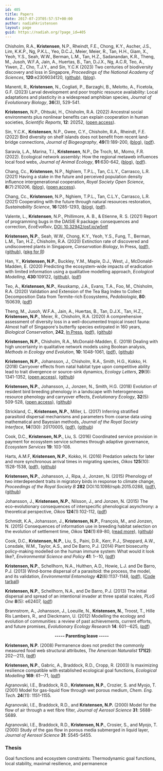 ```yaml
---
id: 405
title: Papers
date: 2017-07-23T05:57:57+00:00
author: nadiahkristensen
layout: page
guid: https://nadiah.org/?page_id=405
---
```


Chisholm, R.A., <b>Kristensen</b>, N.P., Rheindt, F.E., Chong, K.Y., Ascher, J.S., Lim, K.K.P., Ng, P.K.L., Yeo, D.C.J., Meier, Meier, R., Tan, H.H., Giam, X., Yeoh, Y.S., Seah, W.W., Berman, L.M., Tan, H.Z., Sadanandan, K.R., Theng, M., Jusoh, W.F.A, Jain, A., Huertas, B., Tan, D.J.X., Ng, A.C.R, Teo, A., Yiwen, Z., Cho, T.J.Y., and Sin, Y.C.K (2023) Two centuries of biodiversity discovery and loss in Singapore, <i>Proceedings of the National Academy of Sciences</i>, <b>120</b>:e2309034120, (<a href="https://github.com/nadiahpk/MODGEE-dark-extinctions-estimator">github</a>), (<a href="https://nadiah.org/2023/12/15/chisholm-pnas">blog</a>).

Manenti, R., <b>Kristensen</b>, N., Cogliati, P., Barzaghi, B., Melotto, A., Ficetola, G.F. (2023) Larval development and poor trophic resource availability: Local adaptations and plasticity in a widespread amphibian species, <i>Journal of Evolutionary Biology</i>, <b>36</b>(3), 529-541.

<b>Kristensen</b>, N.P., Ohtsuki, H., Chisholm, R.A. (2022) Ancestral social environments plus nonlinear benefits can explain cooperation in human societies, <i>Scientific Reports</i>, <b>12</b>: 20252, (<a href="https://doi.org/10.1038/s41598-022-24590-y">open access</a>).

Sin, Y.C.K., <b>Kristensen</b>, N.P., Gwee, C.Y., Chisholm, R.A., Rheindt, F.E. (2022) Bird diversity on shelf islands does not benefit from recent land‐bridge connections, <i>Journal of Biogeography</i>, <b>49</b>(1):189-200, (<a href="https://nadiah.org/2021/12/12/sundaic-birds">blog</a>), (<a href="https://nadiah.org/wp-content/uploads/2022/02/Sin21-Bird_diversity_shelf_islands_doesnt_benefit_recent_connection.pdf">pdf</a>).

Saravia, L.A., Marina, T.I., <b>Kristensen</b>, N.P., De Troch, M., Momo, F.R. (2022). Ecological network assembly: How the regional metaweb influences local food webs, <i>Journal of Animal Ecology</i>, <b>91</b>:630-642, (<a href="https://nadiah.org/2021/12/28/metaweb-assembly">blog</a>), (<a href="https://nadiah.org/wp-content/uploads/2022/02/Saravia22-Metaweb_determines_local_food_webs.pdf">pdf</a>).

Chang, Cc., <b>Kristensen</b>, N.P., Nghiem, T.P.L., Tan, C.L.Y., Carrasco, L.R. (2021) Having a stake in the future and perceived population density influence intergenerational cooperation, <i>Royal Society Open Science</i>, <b>8</b>(7):210206, (<a href="https://nadiah.org/2021/08/23/having-a-stake-in-the-future/">blog</a>), (<a href="https://royalsocietypublishing.org/doi/10.1098/rsos.210206">open access</a>).

Chang, Cc., <b>Kristensen</b>, N.P., Nghiem, T.P.L., Tan, C.L.Y., Carrasco, L.R. (2021) Cooperating with the future through natural resources restoration, <i>Sustainability Science</i>, <b>16</b>:1285-1293, (<a href="https://nadiah.org/2021/05/24/intergenerational-reciprocity-and-restoration/">blog</a>), (<a href="https://rdcu.be/ckJkU">pdf</a>).

Valente, L., <b>Kristensen</b>, N.P., Phillimore, A. B., & Etienne, R. S. (2021) Report of programming bugs in the DAISIE R package: consequences and correction, <i>EcoEvoRxiv</i>, <a href="https://doi.org/10.32942/osf.io/w5ntf">DOI: 10.32942/osf.io/w5ntf</a>

<b>Kristensen, N.P.</b>, Seah, W.W., Chong, K.Y., Yeoh, Y.S., Fung, T., Berman, L.M., Tan, H.Z., Chisholm, R.A. (2020) Extinction rate of discovered and undiscovered plants in Singapore, <i>Conservation Biology</i>, In Press, (<a href="https://nadiah.org/wp-content/uploads/2020/06/Kristensen20-Extinction_undiscovered_plants_Singapore.pdf">pdf</a>), (<a href="https://github.com/nadiahpk/inferring-undiscovered-species-extinctions">github</a>), (<a href="https://github.com/nadiahpk/seux">pkg for R</a>)

Han, Y., <b>Kristensen, N.P.</b>, Buckley, Y.M., Maple, D.J., West, J., McDonald-Madden, E. (2020) Predicting the ecosystem-wide impacts of eradication with limited information using a qualitative modelling approach, <i>Ecological Modelling</i>, <b>430</b>:109122, (<a href="https://github.com/yhan178/qualitative-modeling-r">github</a>), (<a href="https://nadiah.org/wp-content/uploads/2020/06/Han20-Predicting_ecosystem_impact_eradication_qualitative_modelling.pdf">pdf</a>)

Teo, A., <b>Kristensen, N.P.</b>, Keuskamp, J.A., Evans, T.A., Foo, M., Chisholm, R.A. (2020) Validation and Extension of the Tea Bag Index to Collect Decomposition Data from Termite-rich Ecosystems, <i>Pedobiologia</i>, <b>80</b>: 150639, (<a href="https://nadiah.org/wp-content/uploads/2020/04/Teo20-Tea_bag_index_tropics_termite.pdf">pdf</a>)

Theng, M., Jusoh, W.F.A., Jain, A., Huertas, B., Tan, D.J.X., Tan, H.Z., <b>Kristensen, N.P.</b>, Meier, R., Chisholm, R.A. (2020) A comprehensive assessment of diversity loss in a well-documented tropical insect fauna: Almost half of Singapore's butterfly species extirpated in 160 years, <i>Biological Conservation</i>, <b>242</b>, <a href="https://www.sciencedirect.com/science/article/pii/S000632071931331X?dgcid=coauthor">In Press</a>, (<a href="https://nadiah.org/wp-content/uploads/2020/01/Theng20-Half_Singapore_butterfly_species_extirpated.pdf">pdf</a>), (<a href="https://github.com/nadiahpk/seux">github</a>)

<b>Kristensen, N.P.</b>, Chisholm, R.A., McDonald-Madden, E. (2019) Dealing with high uncertainty in qualitative network models using Boolean analysis, <i>Methods in Ecology and Evolution</i>, <b>10</b>: 1048-1061, (<a href="https://nadiah.org/wp-content/uploads/2019/04/MainDocument.pdf">pdf</a>), (<a href="https://github.com/nadiahpk/qualitative-modelling">github</a>)

<b>Kristensen, N.P.</b>, Johansson, J., Chisholm, R.A., Smith, H.G., Kokko, H. (2018) Carryover effects from natal habitat type upon competitive ability lead to trait divergence or source-sink dynamics, <i>Ecology Letters</i>, <b>29</b>(9): 1341-1352, (<a href="https://onlinelibrary.wiley.com/doi/full/10.1111/ele.13100">open access</a>), (<a href="https://github.com/nadiahpk/carryover-local-adaptation">github</a>)

<b>Kristensen, N.P.</b>, Johansson, J., Jonzen, N., Smith, H.G. (2018) Evolution of resident bird breeding phenology in a landscape with heterogeneous resource phenology and carryover effects, <i>Evolutionary Ecology</i>, <b>32</b>(5): 509-528, (<a href="https://link.springer.com/article/10.1007%2Fs10682-018-9951-6">open access</a>), (<a href="https://github.com/nadiahpk/phenology-discrete-flocking-paridae">github</a>)

Strickland, C., <b>Kristensen, N.P.</b>, Miller, L. (2017) Inferring stratified parasitoid dispersal mechanisms and parameters from coarse data using mathematical and Bayesian methods, <i>Journal of the Royal Society Interface</i>, <b>14</b>(130): 20170005, (<a href="https://nadiah.org/wp-content/uploads/2019/03/Strickland17.pdf">pdf</a>), (<a href="https://github.com/mountaindust/Parasitoids">github</a>)

Cook, D.C., <b>Kristensen, N.P.</b>, Liu, S. (2016) Coordinated service provision in payment for ecosystem service schemes through adaptive governance, <i>Ecosystem Services</i> <b>19</b>: 103-108.

Harts, A.M.F, <b>Kristensen, N.P.</b>, Kokko, H. (2016) Predation selects for later and more synchronous arrival times in migrating species, <i>Oikos</i> <b>125</b>(10): 1528-1538, (<a href="https://nadiah.org/wp-content/uploads/2019/03/Harts_et_al-2016-Oikos.pdf">pdf</a>), (<a href="https://github.com/nadiahpk/predation-arrival-time">github</a>)

<b>Kristensen, N.P.</b>, Johansson, J., Ripa, J., Jonzen, N. (2015) Phenology of two interdependent traits in migratory birds in response to climate change, <i>Proceedings of the Royal Society B</i> <b>282</b> DOI:10.1098/rspb.2015.0288, (<a href="https://nadiah.org/wp-content/uploads/2019/03/Kristensen15-ProcB.pdf">pdf</a>), (<a href="https://github.com/nadiahpk/phenology-two-trait-migratory-bird">github</a>)

Johansson, J., <b>Kristensen, N.P.</b>, Nilsson, J., and Jonzen, N. (2015) The eco-evolutionary consequences of interspecific phenological asynchrony: a theoretical perspective, <i>Oikos</i> <b>124</b>(1):102-112, (<a href="https://nadiah.org/wp-content/uploads/2019/03/Johansson15-Ecoevolution_interspecific_phenological_asynchrony_theoretical.pdf">pdf</a>)

Schmidt, K.A., Johansson, J., <b>Kristensen, N.P.</b>, François, M., and Jonzen, N. (2015) Consequences of information use in breeding habitat selection on the evolution of settlement time, <i>Oikos</i> <b>124</b>(1):69-80, (<a href="/ecology-of-information/">read more</a>), (<a href="https://github.com/nadiahpk/settlement-time-game">github</a>)

Cook, D.C., <b>Kristensen, N.P.</b>, Liu, S., Paini, D.R., Kerr, P.J., Sheppard, A.W., Lonsdale, W.M., Taylor, A.S., and De Barro, P.J. (2014) Plant biosecurity policy-making modelled on the human immune system: What would it look like?, <i>Environmental Science and Policy</i> <b>41</b>: 1--10, (<a href="https://www.sciencedirect.com/science/article/pii/S1462901114000719">pdf</a>)

<b>Kristensen, N.P.</b>, Schellhorn, N.A., Hulthen, A.D., Howie, L.J. and De Barro, P.J. (2013) Wind-borne dispersal of a parasitoid: the process, the model, and its validation, <i>Environmental Entomology</i> <b>42</b>(6):1137-1148, (<a href="https://nadiah.org/wp-content/uploads/2019/03/Kristensen13-Wind_borne_dispersal_parasitoid_model.pdf">pdf</a>), (<a href="https://s3.amazonaws.com/nadiah.org/toolfiles/Kristensen-Wind_borne_dispersal-Code.tar.gz">Code tarball</a>)

<b>Kristensen, N.P.</b>, Schellhorn, N.A., and De Barro, P.J. (2013) The initial dispersal and spread of an intentional invader at three spatial scales, <i>PLoS One</i> <b>8</b>(5): e62407, (<a href="http://journals.plos.org/plosone/article/file?id=10.1371/journal.pone.0062407&type=printable">pdf</a>)

Brannstrom, A., Johansson, J., Loeuille, N., <b>Kristensen, N.</b>, Troost, T., Hille Ris Lambers, R., and Dieckmann, U. (2012) Modelling the ecology and evolution of communities: a review of past achievements, current efforts, and future promises, <i>Evolutionary Ecology Research</i> <b>14</b>: 601--625, (<a href="http://pure.iiasa.ac.at/10250/1/IR-12-025.pdf">pdf</a>)

<p style="text-align:center"><b>----- Parenting leave ----- </b></p>

<b>Kristensen, N.P.</b> (2008) Permanence does not predict the commonly measured food web structural attributes, <i>The American Naturalist</i> <b>171(2)</b>: 202--213, (<a href="https://espace.library.uq.edu.au/view/UQ:161582/UQ161582_OA.pdf">pdf</a>)

<b>Kristensen, N.P.</b>, Gabric, A., Braddock, R.D., Cropp, R. (2003) Is maximizing resilience compatible with established ecological goal functions, <i>Ecological Modelling</i> <b>169</b>: 61--71, (<a href="https://research-repository.griffith.edu.au/bitstream/handle/10072/6096/paperfinal.pdf?sequence=1">pdf</a>)

Agranovski, I.E., Braddock, R.D., <b>Kristensen, N.P.</b>, Crozier, S. and Myojo, T. (2001) Model for gas-liquid flow through wet porous medium, <i>Chem. Eng. Tech.</i> <b>24</b>(11): 1151-1155.

Agranovski, I.E., Braddock, R.D., and <b>Kristensen, N.P.</b> (2000) Model for the flow of air through a wet fibre filter, <i>Journal of Aerosol Science</i> <b>31</b>: S688-S689.

Agranovski, I.E., Braddock, R.D., <b>Kristensen, N.P.</b>, Crosier, S., and Myojo, T. (2000) Study of the gas flow in porous media submerged in liquid layer, <i>Journal of Aerosol Science</i> <b>31</b>: S545-S455.

### Thesis
Goal functions and ecosystem constraints: Thermodynamic goal functions, local stability, maximal resilience, and permanence


